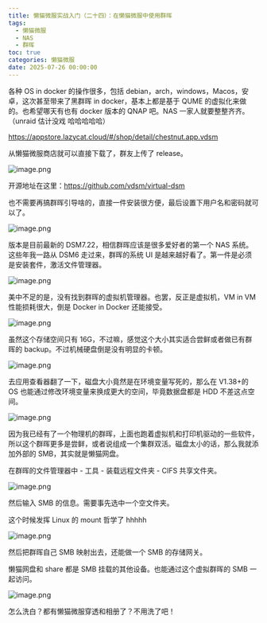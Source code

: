 ```yaml
---
title: 懒猫微服实战入门（二十四）：在懒猫微服中使用群晖
tags:
  - 懒猫微服
  - NAS
  - 群晖
toc: true
categories: 懒猫微服
date: 2025-07-26 00:00:00
---
```


各种 OS in docker 的操作很多，包括 debian，arch，windows，Macos，安卓，这次甚至带来了黑群晖 in docker，基本上都是基于 QUME 的虚拟化来做的。也希望哪天有也有 docker 版本的 QNAP 吧。NAS 一家人就要整整齐齐。（unraid 估计没戏 哈哈哈哈哈）

https://appstore.lazycat.cloud/#/shop/detail/chestnut.app.vdsm

从懒猫微服商店就可以直接下载了，群友上传了 release。

<!-- more -->

![image.png](https://lzc-playground-1301583638.cos.ap-chengdu.myqcloud.com/guidelines/459/a742a8a6-80b0-480f-b37e-2556f461b908.png "image.png")

开源地址在这里：https://github.com/vdsm/virtual-dsm

也不需要再搞群晖引导啥的，直接一件安装很方便，最后设置下用户名和密码就可以了。

![image.png](https://lzc-playground-1301583638.cos.ap-chengdu.myqcloud.com/guidelines/459/09a3feda-3933-4346-ace0-0fd9138e8715.png "image.png")

版本是目前最新的 DSM7.22，相信群晖应该是很多爱好者的第一个 NAS 系统。这些年我一路从 DSM6 走过来，群晖的系统 UI 是越来越好看了。第一件是必须是安装套件，激活文件管理器。

![image.png](https://lzc-playground-1301583638.cos.ap-chengdu.myqcloud.com/guidelines/459/b38ef86a-9632-4b8c-9780-bd775641c0ea.png "image.png")

美中不足的是，没有找到群晖的虚拟机管理器。也罢，反正是虚拟机，VM in VM 性能损耗很大，倒是 Docker in Docker 还能接受。

![image.png](https://lzc-playground-1301583638.cos.ap-chengdu.myqcloud.com/guidelines/459/907e5cc7-65cc-430d-8b55-0eddcf4b4ce9.png "image.png")

虽然这个存储空间只有 16G，不过嘛，感觉这个大小其实适合尝鲜或者做已有群晖的 backup。不过机械硬盘倒是没有明显的卡顿。

![image.png](https://lzc-playground-1301583638.cos.ap-chengdu.myqcloud.com/guidelines/459/265c0179-e950-4ae9-bf10-65e27de5c367.png "image.png")

去应用查看器翻了一下，磁盘大小竟然是在环境变量写死的，那么在 V1.38+的 OS 也能通过修改环境变量来换成更大的空间，毕竟数据盘都是 HDD 不差这点空间。

![image.png](https://lzc-playground-1301583638.cos.ap-chengdu.myqcloud.com/guidelines/459/9ad0f301-0e64-4612-8248-a0a69e9c9d55.png "image.png")

因为我已经有了一个物理机的群晖，上面也跑着虚拟机和打印机驱动的一些软件，所以这个群晖更多是尝鲜，或者说组成一个集群双活。磁盘太小的话，那么我就添加外部的 SMB，其实就是懒猫网盘。

在群晖的文件管理器中 - 工具 - 装载远程文件夹 - CIFS 共享文件夹。

![image.png](https://lzc-playground-1301583638.cos.ap-chengdu.myqcloud.com/guidelines/459/7aa44029-ad4a-4f14-ab20-93ad0f524b04.png "image.png")

然后输入 SMB 的信息。需要事先选中一个空文件夹。

这个时候发挥 Linux 的 mount 哲学了 hhhhh

![image.png](https://lzc-playground-1301583638.cos.ap-chengdu.myqcloud.com/guidelines/459/d6d52f52-675c-451b-b308-814a30508c85.png "image.png")

然后把群晖自己 SMB 映射出去，还能做一个 SMB 的存储网关。

懒猫网盘和 share 都是 SMB 挂载的其他设备。也能通过这个虚拟群晖的 SMB 一起访问。

![image.png](https://lzc-playground-1301583638.cos.ap-chengdu.myqcloud.com/guidelines/459/46fc5f27-7378-4d5d-84bf-12ec307166c8.png "image.png")

怎么洗白？都有懒猫微服穿透和相册了？不用洗了吧！
